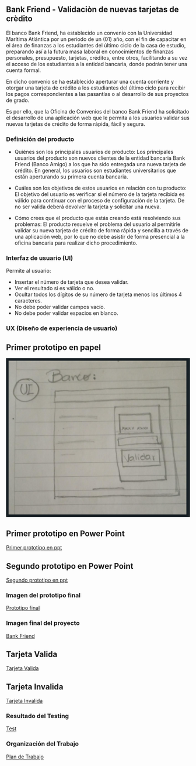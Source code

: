 ## Bank Friend - Validaciòn de nuevas tarjetas de crèdito 

El banco Bank Friend, ha establecido un convenio con la Universidad Marítima Atlántica por un periodo de un (01) año,
con el fin de capacitar en el área de finanzas a los estudiantes del último ciclo de la casa de estudio, preparando así 
a la futura masa laboral en conocimientos de finanzas personales, presupuesto, tarjetas, créditos, entre otros, 
facilitando a su vez el acceso de los estudiantes a la entidad bancaria, donde podrán tener una cuenta formal. 

En dicho convenio se ha establecido aperturar una cuenta corriente y otorgar una tarjeta de crédito a los estudiantes 
del último ciclo para recibir los pagos correspondientes a las pasantías o al desarrollo de sus proyectos de grado.

Es por ello, que la Oficina de Convenios del banco Bank Friend ha solicitado el desarrollo de una aplicación web
que le permita a los usuarios validar sus nuevas tarjetas de crédito de forma rápida, fácil y segura.

### Definición del producto

* Quiénes son los principales usuarios de producto: 
Los principales usuarios del producto son nuevos clientes de la entidad bancaria Bank Friend (Banco Amigo) 
a los que ha sido entregada una nueva tarjeta de crédito.
En general, los usuarios son estudiantes universitarios que están aperturando su primera cuenta bancaria.

* Cuáles son los objetivos de estos usuarios en relación con tu producto:
El objetivo del usuario es verificar si el número de la tarjeta recibida es válido para continuar 
con el proceso de configuración de la tarjeta. De no ser valida deberá devolver la tarjeta y solicitar una nueva.

* Cómo crees que el producto que estás creando está resolviendo sus problemas:
El producto resuelve el problema del usuario al permitirle validar su nueva tarjeta de crédito 
de forma rápida y sencilla a través de una aplicación web, por lo que no debe asistir de forma presencial 
a la oficina bancaria para realizar dicho procedimiento.

### Interfaz de usuario (UI)

Permite al usuario:

* Insertar el número de tarjeta que desea validar.
* Ver el resultado si es válido o no.
* Ocultar todos los dígitos de su número de tarjeta menos los últimos 4 caracteres.
* No debe poder validar campos vacío.
* No debe poder validar espacios en blanco.

### UX (Diseño de experiencia de usuario)

## Primer prototipo en papel

![Primer prototipo en papel](https://github.com/marianagdeveloper/LIM016-card-validation/blob/mariana_mvp_v3/src/public/prototipo_papel.png)

## Primer prototipo en Power Point

[Primer prototipo en ppt](https://github.com/marianagdeveloper/LIM016-card-validation/blob/mariana_mvp_v3/src/public/prototipo_ppt_1.png)

## Segundo prototipo en Power Point

[Segundo prototipo en ppt](https://github.com/marianagdeveloper/LIM016-card-validation/blob/mariana_mvp_v3/src/public/prototipo_ppt_2.png)

### Imagen del prototipo final

[Prototipo final](https://github.com/marianagdeveloper/LIM016-card-validation/blob/mariana_mvp_v3/src/public/prototipo_ppt_final.png)

### Imagen final del proyecto

[Bank Friend](https://github.com/marianagdeveloper/LIM016-card-validation/blob/mariana_mvp_v3/src/public/bf_product.png)

## Tarjeta Valida

[Tarjeta Valida](https://github.com/marianagdeveloper/LIM016-card-validation/blob/mariana_mvp_v3/src/public/card_valid.png)

## Tarjeta Invalida

[Tarjeta Invalida](https://github.com/marianagdeveloper/LIM016-card-validation/blob/mariana_mvp_v3/src/public/card_invalid.png)

### Resultado del Testing

[Test](https://github.com/marianagdeveloper/LIM016-card-validation/blob/mariana_mvp_v3/src/public/test.png)

### Organización del Trabajo

[Plan de Trabajo](https://github.com/marianagdeveloper/LIM016-card-validation/blob/mariana_mvp_v3/src/public/plan.png)
